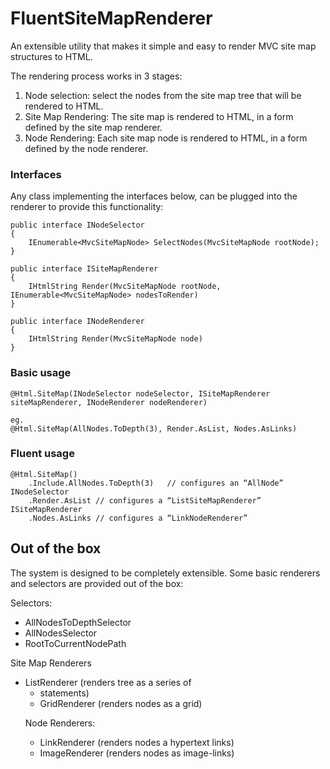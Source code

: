 FluentSiteMapRenderer
=====================

An extensible utility that makes it simple and easy to render MVC site map structures to HTML.

The rendering process works in 3 stages:

 1.  Node selection: select the nodes from the site map tree that will be rendered to HTML. 
 2. Site Map Rendering: The site map is rendered to HTML, in a form defined by the site map renderer.
 3. Node Rendering: Each site map node is rendered to HTML, in a form defined by the node renderer.

### Interfaces

Any class implementing the interfaces below, can be plugged into the renderer to provide this functionality:

    public interface INodeSelector
    {
        IEnumerable<MvcSiteMapNode> SelectNodes(MvcSiteMapNode rootNode);
    }

    public interface ISiteMapRenderer
    {
        IHtmlString Render(MvcSiteMapNode rootNode, IEnumerable<MvcSiteMapNode> nodesToRender)
    }

    public interface INodeRenderer
    {
        IHtmlString Render(MvcSiteMapNode node)
    }

### Basic usage
    @Html.SiteMap(INodeSelector nodeSelector, ISiteMapRenderer siteMapRenderer, INodeRenderer nodeRenderer)

    eg.
    @Html.SiteMap(AllNodes.ToDepth(3), Render.AsList, Nodes.AsLinks)

### Fluent usage

    @Html.SiteMap()
        .Include.AllNodes.ToDepth(3)   // configures an “AllNode” INodeSelector
        .Render.AsList // configures a “ListSiteMapRenderer” ISiteMapRenderer
        .Nodes.AsLinks // configures a “LinkNodeRenderer”

Out of the box
--------------

The system is designed to be completely extensible. Some basic renderers and selectors are provided out of the box:

Selectors:
  - AllNodesToDepthSelector
  - AllNodesSelector
  - RootToCurrentNodePath

Site Map Renderers
  - ListRenderer (renders tree as a series of <ul><li> statements)
  - GridRenderer (renders nodes as a grid)

Node Renderers:
  - LinkRenderer (renders nodes a hypertext links)
  - ImageRenderer (renders nodes as image-links)

 


                 
